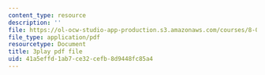 ```yaml
---
content_type: resource
description: ''
file: https://ol-ocw-studio-app-production.s3.amazonaws.com/courses/8-06-quantum-physics-iii-spring-2018/41a5effd1ab7ce32cefb8d9448fc85a4_3299996.pdf
file_type: application/pdf
resourcetype: Document
title: 3play pdf file
uid: 41a5effd-1ab7-ce32-cefb-8d9448fc85a4
---
```

